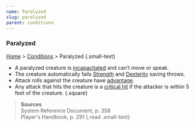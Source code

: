 ```yaml
---
name: Paralyzed
slug: paralyzed
parent: conditions
---
```

### Paralyzed
 [Home](dm-operations-center) > [Conditions](conditions-menu) > Paralyzed {.small-text}

- A paralyzed creature is [incapacitated](incapacitated) and can’t move or speak.
- The creature automatically fails [Strength](strength) and [Dexterity](dexterity) saving throws.
- Attack rolls against the creature have [advantage](advantage-and-disadvantage).
- Any attack that hits the creature is a [critical hit](critical-hit-and-miss) if the attacker is within 5 feet of the creature.
{.square}


> **Sources** <br/>
> System Reference Document, p. 358<br/>
> Player's Handbook, p. 291
{.read .small-text}


